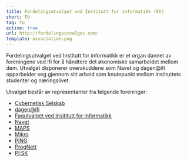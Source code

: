 ```yaml
---
title: Fordelingsutvalget ved Institutt for informatikk (FU)
short: FU
tag: fu
active: true
url: http://fordelingsutvalget.com/
template: association.pug
---
```


Fordelingsutvalget ved Institutt for informatikk er et organ dannet av foreningene ved Ifi for å håndtere det økonomiske samarbeidet mellom dem. Utvalget disponerer overskuddene som Navet og dagen@ifi opparbeider seg gjennom sitt arbeid som knutepunkt mellom instituttets studenter og næringslivet.

Utvalget består av representanter fra følgende foreninger:

* [Cybernetisk Selskab](../cyb)
* [dagen@ifi](../dagen)
* [Fagutvalget ved Insititutt for informatikk](../fui)
* [Navet](../navet)
* [MAPS](../maps)
* [Mikro](../mikro)
* [PING](../ping)
* [ProgNett](../prognett)
* [PI:SK](../pisk)